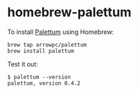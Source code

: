 # homebrew-palettum

To install [Palettum](https://github.com/arrowpc/palettum) using Homebrew:

    brew tap arrowpc/palettum
    brew install palettum

Test it out:

    $ palettum --version
    palettum, version 0.4.2
